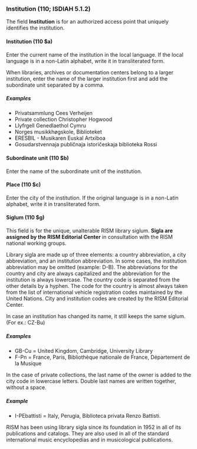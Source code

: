 ### Institution (110; ISDIAH 5.1.2)

The field **Institution** is for an authorized access point that uniquely identifies the institution.

#### Institution (110 $a)

Enter the current name of the institution in the local language. If the local language is in a non-Latin alphabet,
write it in transliterated form.

When libraries, archives or documentation centers belong to a larger institution, enter the name of the larger
institution first and add the subordinate unit separated by a comma.

##### Examples

- Privatsammlung Cees Verheijen
- Private collection Christopher Hogwood
- Llyfrgell Genedlaethol Cymru
- Norges musikkhøgskole, Biblioteket
- ERESBIL - Musikaren Euskal Artxiboa
- Gosudarstvennaja publičnaja istoričeskaja biblioteka Rossi

#### Subordinate unit (110 $b)

Enter the name of the subordinate unit of the institution.

#### Place (110 $c)

Enter the city of the institution. If the original language is in a non-Latin alphabet, write it in transliterated form.

#### Siglum (110 $g)

This field is for the unique, unalterable RISM library siglum. **Sigla are assigned by the RISM Editorial Center** in
consultation with the RISM national working groups.

Library sigla are made up of three elements: a country abbreviation, a city abbreviation, and an institution
abbreviation. In some cases, the institution abbreviation may be omitted (example: D-B). The abbreviations for the
country and city are always capitalized and the abbreviation for the institution is always lowercase. The country code
is separated from the other details by a hyphen. The code for the country is almost always taken from the list of
international vehicle registration codes maintained by the United Nations. City and institution codes are created by the
RISM Editorial Center.

In case an institution has changed its name, it still keeps the same siglum. (For ex.: CZ-Bu)

##### Examples

- GB-Cu = United Kingdom, Cambridge, University Library
- F-Pn = France, Paris, Bibliothèque nationale de France, Département de la Musique

In the case of private collections, the last name of the owner is added to the city code in lowercase letters. Double last names are written together, without a space.

##### Example

- I-PEbattisti = Italy, Perugia, Biblioteca privata Renzo Battisti.

RISM has been using library sigla since its foundation in 1952 in all of its publications and catalogs. They are also
used in all of the standard international music encyclopedias and in musicological publications.
